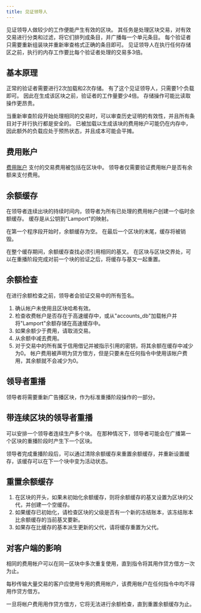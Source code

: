 ```yaml
---
title: 见证领导人
---
```


见证领导人做较少的工作便能产生有效的区块。 其任务是处理区块交易，对有效交易进行分类和过滤，将它们排列成条目，并广播每一个单元条目。 每个验证者只需要重新组装块并重新审查格式正确的条目即可。 见证领导人在执行任何存储区之前，执行的内存工作要比每个验证者处理的交易多3倍。

## 基本原理

正常的验证者需要进行2次加载和2次存储。 有了这个见证领导人，只需要1个负载即可。 因此在生成该区块之前，验证者的工作量要少4倍。 存储操作可能比读取操作更昂贵。

当重新审查阶段开始处理相同的交易时，可以审查历史证明的有效性，并且所有条目对于并行执行都是安全的。 已被加载以生成该块的费用帐户可能仍在内存中，因此额外的负载应处于预热状态，并且成本可能会平摊。

## 费用账户

[费用账户](../terminology.md#fee_account) 支付的交易费用被包括在区块中。 领导者仅需要验证费用帐户是否有余额来支付费用。

## 余额缓存

在领导者连续出块的持续时间内，领导者为所有已处理的费用帐户创建一个临时余额缓存。 缓存是从公钥到"Lamport"的映射。

在第一个程序段开始时，余额缓存为空。 在最后一个区块的末尾，缓存将被销毁。

在整个缓存期间，余额缓存查找必须引用相同的基叉。 在区块与区块交界处，可以在重播阶段完成对前一个块的验证之后，将缓存与基叉一起重置。

## 余额检查

在进行余额检查之前，领导者会验证交易中的所有签名。

1. 确认帐户未使用且区块哈希有效。
2. 检查收费帐户是否存在于高速缓存中，或从"accounts_db"加载帐户并将"Lamport"余额存储在高速缓存中。
3. 如果余额少于费用，请取消交易。
4. 从余额中减去费用。
5. 对于交易中的所有属于信用借记并被指示引用的密钥，将其余额在缓存中减少为0。 帐户费用被声明为贷方借方，但是只要未在任何指令中使用该帐户费用，其余额就不会减少为0。

## 领导者重播

领导者将需要重新广告播区块，作为标准重播阶段操作的一部分。

## 带连续区块的领导者重播

可以安排一个领导者连续生产多个块。 在那种情况下，领导者可能会在广播第一个区块的重播阶段时产生下一个区块。

领导者完成重播阶段后，可以通过清除余额缓存来重置余额缓存，并重新设置缓存，该缓存可以在下一个块中变为活动状态。

## 重置余额缓存

1. 在区块的开头，如果未初始化余额缓存，则将余额缓存的基叉设置为区块的父代，并创建一个空缓存。
2. 如果缓存已初始化，请检查区块的父级是否有一个新的冻结账本，该冻结账本比余额缓存的当前基叉要新。
3. 如果存在比缓存的基本派生更新的父代，请将缓存重置为父代。

## 对客户端的影响

相同的费用帐户可以在同一区块中多次重复使用，直到指令将其用作贷方借方一次为止。

每秒传输大量交易的客户应使用专用的费用帐户，该费用帐户在任何指令中均不得用作贷方借方。

一旦将帐户费用用作贷方借方，它将无法进行余额检查，直到重置余额缓存为止。
